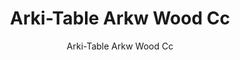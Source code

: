 ---
designer: Pedrali R&D
description: "Arki-Table%20is%20linear%20and%20rigorous%20from%20a%20structural%20point%20of%20view%2C%20but%20at%20the%20same%20time%20versatile%20and%20designed%20for%20different%20uses.%20Table%20with%20solid%20oak%20trestle%20legs%2C%20ultra-thin%20solid%20laminate%20top%20supported%20by%20an%20extruded%20aluminium%20frame%2C%20with%20cable%20management%20also%20available%20with%20removable%20cover%20of%20the%20same%20material%20as%20the%20top%20surface."
image_primary: img/ARKWCC_02zoom.jpg
image_secondary: img/ARKWCC_01zoom.jpg
manufacturer: Pedrali
href: https://www.pedrali.it/en/products/catalog/Table-ARKI-TABLE-ARKW-wood-CC/
subtitle: Arki-Table Arkw Wood Cc
title: Arki-Table Arkw Wood Cc
image_thumb: img/ARKWCC_cover.jpg
tags: 
  - pedrali
  - tables
category: tables
slug: /manufacturers/pedrali/tables/pedrali-r-d-arki-table-arkw-wood-cc
---